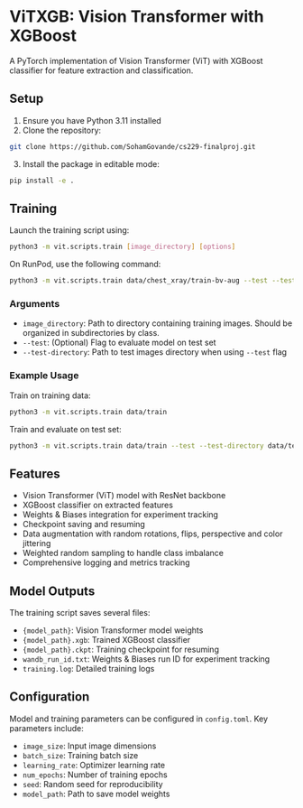 # ViTXGB: Vision Transformer with XGBoost

A PyTorch implementation of Vision Transformer (ViT) with XGBoost classifier for feature extraction and classification.

## Setup

1. Ensure you have Python 3.11 installed
2. Clone the repository:
```bash
git clone https://github.com/SohamGovande/cs229-finalproj.git
```
3. Install the package in editable mode:
```bash
pip install -e .
```

## Training

Launch the training script using:
```bash
python3 -m vit.scripts.train [image_directory] [options]
```

On RunPod, use the following command:
```bash
python3 -m vit.scripts.train data/chest_xray/train-bv-aug --test --test-directory data/chest_xray/test-bv-aug
```

### Arguments

- `image_directory`: Path to directory containing training images. Should be organized in subdirectories by class.
- `--test`: (Optional) Flag to evaluate model on test set
- `--test-directory`: Path to test images directory when using `--test` flag

### Example Usage

Train on training data:
```bash
python3 -m vit.scripts.train data/train
```

Train and evaluate on test set:
```bash
python3 -m vit.scripts.train data/train --test --test-directory data/test
```

## Features

- Vision Transformer (ViT) model with ResNet backbone
- XGBoost classifier on extracted features
- Weights & Biases integration for experiment tracking
- Checkpoint saving and resuming
- Data augmentation with random rotations, flips, perspective and color jittering
- Weighted random sampling to handle class imbalance
- Comprehensive logging and metrics tracking

## Model Outputs

The training script saves several files:

- `{model_path}`: Vision Transformer model weights
- `{model_path}.xgb`: Trained XGBoost classifier
- `{model_path}.ckpt`: Training checkpoint for resuming
- `wandb_run_id.txt`: Weights & Biases run ID for experiment tracking
- `training.log`: Detailed training logs

## Configuration

Model and training parameters can be configured in `config.toml`. Key parameters include:

- `image_size`: Input image dimensions
- `batch_size`: Training batch size
- `learning_rate`: Optimizer learning rate
- `num_epochs`: Number of training epochs
- `seed`: Random seed for reproducibility
- `model_path`: Path to save model weights
